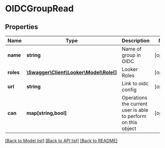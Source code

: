# OIDCGroupRead

## Properties
Name | Type | Description | Notes
------------ | ------------- | ------------- | -------------
**name** | **string** | Name of group in OIDC | [optional] 
**roles** | [**\Swagger\Client\Looker\Model\Role[]**](Role.md) | Looker Roles | [optional] 
**url** | **string** | Link to oidc config | [optional] 
**can** | **map[string,bool]** | Operations the current user is able to perform on this object | [optional] 

[[Back to Model list]](../README.md#documentation-for-models) [[Back to API list]](../README.md#documentation-for-api-endpoints) [[Back to README]](../README.md)


